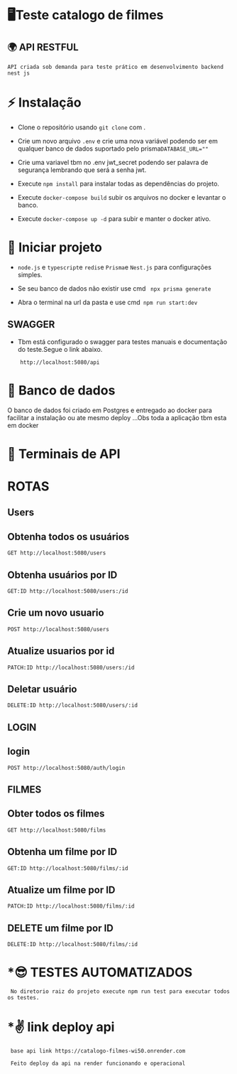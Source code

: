 # 🖥Teste catalogo de filmes


## 🌍 API RESTFUL

```
API criada sob demanda para teste prático em desenvolvimento backend nest js
```


# ⚡ Instalação

* Clone o repositório usando ```git clone``` com .

* Crie um novo arquivo ```.env``` e crie uma nova variável podendo ser em qualquer banco de dados suportado pelo prisma```DATABASE_URL="" ```

* Crie uma variavel tbm no .env jwt_secret podendo ser palavra de segurança lembrando que será a senha jwt.

* Execute ```npm install``` para instalar todas as dependências do projeto.

* Execute ```docker-compose build``` subir os arquivos no docker e levantar o banco.

* Execute ```docker-compose up -d``` para subir e manter o docker ativo.



# 🚀 Iniciar projeto

* ```node.js``` e ```typescript```e  ```redis```e  ```Prisma```e  ```Nest.js``` para configurações simples.

* Se seu banco de dados não existir use cmd ``` npx prisma generate```

* Abra o terminal na url da pasta e use cmd``` npm run start:dev```

## SWAGGER
* Tbm está configurado o swagger para testes manuais e documentação do teste.Segue o link abaixo.

```
    http://localhost:5080/api

```
 
# 📂 Banco de dados

   O banco de dados foi criado em Postgres e entregado ao docker para facilitar a instalação ou ate mesmo depĺoy ...Obs toda a aplicação tbm esta em docker
# 🍕 Terminais de API

  # ROTAS #
  ## Users
## Obtenha todos os usuários
```
GET http://localhost:5080/users

```
## Obtenha usuários por ID
```
GET:ID http://localhost:5080/users:/id

```
## Crie um novo usuario
```
POST http://localhost:5080/users

```
## Atualize usuarios por id
```
PATCH:ID http://localhost:5080/users:/id

```
## Deletar usuário
```
DELETE:ID http://localhost:5080/users/:id

```
 ## LOGIN
## login
```
POST http://localhost:5080/auth/login

```
 ## FILMES
## Obter todos os filmes
```
GET http://localhost:5080/films
```
## Obtenha um filme por ID
```
GET:ID http://localhost:5080/films/:id

```
## Atualize um filme por ID
```
PATCH:ID http://localhost:5080/films/:id

```
## DELETE um filme por ID
```
DELETE:ID http://localhost:5080/films/:id

```

 # *😎 TESTES AUTOMATIZADOS 
 ```
  No diretorio raiz do projeto execute npm run test para executar todos os testes.
 ```

  # *✌ link deploy api 
 ```
  base api link https://catalogo-filmes-wi50.onrender.com

  Feito deploy da api na render funcionando e operacional

 ```